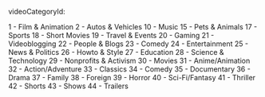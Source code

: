 videoCategoryId:

1 - Film & Animation
2 - Autos & Vehicles
10 - Music
15 - Pets & Animals
17 - Sports
18 - Short Movies
19 - Travel & Events
20 - Gaming
21 - Videoblogging
22 - People & Blogs
23 - Comedy
24 - Entertainment
25 - News & Politics
26 - Howto & Style
27 - Education
28 - Science & Technology
29 - Nonprofits & Activism
30 - Movies
31 - Anime/Animation
32 - Action/Adventure
33 - Classics
34 - Comedy
35 - Documentary
36 - Drama
37 - Family
38 - Foreign
39 - Horror
40 - Sci-Fi/Fantasy
41 - Thriller
42 - Shorts
43 - Shows
44 - Trailers
